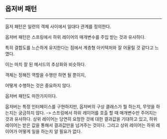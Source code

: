 ## 옵저버 패턴
---
옵저 패턴은 일련의 객체 사이에서 일대다 관계를 정의한다.

옵저버 패턴은 스프링에서 하위 레이어의 매개변수를 주입 받는 것과 유사하다.

특히 결합도를 느슨하게 유지한다는 점에서 계층형 아키텍처와 잘 어울릴 것 같다고 느꼈다.


이는 마치 잘 된 메서드의 추상화와 비슷하다.

객체는 정해진 역할을 수행만 하면 될 뿐이지,

어떻게 수행하는 것은 중요하지 않다.

옵저버 패턴도 마찬가지이다.

옵저버는 특정 인터페이스를 구현하지만, 옵저버의 구상 클래스가 뭘 하는지, 무엇을 하는지는 궁금하지 않다.
-> 스프링에서 하위 레이어를 호출 할 때 매개변수만 주어지는 것과 유사하다. 상위 레이어는 당연히 요청한 것에 대한 결과값을 기대하고 있고, 하위 레이어는 받은 값을 통해서 결과값만을 넘겨주는 것이다.
그리고 상위 레이어는 하위 레이어가 어떻게 일을 하는지 알 필요가 없다.